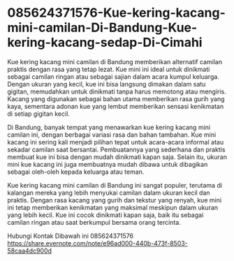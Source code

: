 # 085624371576-Kue-kering-kacang-mini-camilan-Di-Bandung-Kue-kering-kacang-sedap-Di-Cimahi

Kue kering kacang mini camilan di Bandung memberikan alternatif camilan praktis dengan rasa yang tetap lezat. Kue mini ini ideal untuk dinikmati sebagai camilan ringan atau sebagai sajian dalam acara kumpul keluarga. Dengan ukuran yang kecil, kue ini bisa langsung dimakan dalam satu gigitan, memudahkan untuk dinikmati tanpa harus memotong atau mengiris. Kacang yang digunakan sebagai bahan utama memberikan rasa gurih yang kaya, sementara adonan kue yang lembut memberikan sensasi kenikmatan di setiap gigitan kecil.

Di Bandung, banyak tempat yang menawarkan kue kering kacang mini camilan ini, dengan berbagai variasi rasa dan bahan tambahan. Kue mini kacang ini sering kali menjadi pilihan tepat untuk acara-acara informal atau sekadar camilan saat bersantai. Pembuatannya yang sederhana dan praktis membuat kue ini bisa dengan mudah dinikmati kapan saja. Selain itu, ukuran mini kue kacang ini juga membuatnya mudah dibawa untuk dibagikan sebagai oleh-oleh kepada keluarga atau teman.

Kue kering kacang mini camilan di Bandung ini sangat populer, terutama di kalangan mereka yang lebih menyukai camilan dalam ukuran kecil dan praktis. Dengan rasa kacang yang gurih dan tekstur yang renyah, kue mini ini tetap memberikan kenikmatan yang maksimal meskipun dalam ukuran yang lebih kecil. Kue ini cocok dinikmati kapan saja, baik itu sebagai camilan ringan atau saat berkumpul bersama orang tercinta.

Hubungi Kontak Dibawah ini
085624371576
https://share.evernote.com/note/e96ad000-440b-473f-8503-58caa4dc900d
